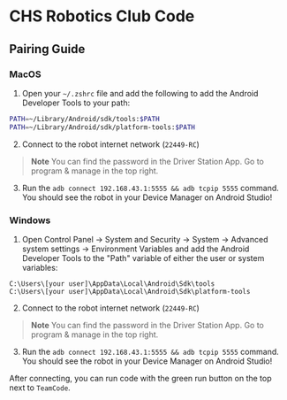 # CHS Robotics Club Code

## Pairing Guide

### MacOS
1. Open your `~/.zshrc` file and add the following to add the Android Developer Tools to your path:

```sh
PATH=~/Library/Android/sdk/tools:$PATH
PATH=~/Library/Android/sdk/platform-tools:$PATH
```

2. Connect to the robot internet network (`22449-RC`)

> **Note**
> You can find the password in the Driver Station App. Go to program & manage in the top right.

3. Run the `adb connect 192.168.43.1:5555 && adb tcpip 5555` command. You should see the robot in your Device Manager on Android Studio!

### Windows
1. Open Control Panel -> System and Security -> System -> Advanced system settings -> Environment Variables and add the Android Developer Tools to the "Path" variable of either the user or system variables:

```
C:\Users\[your user]\AppData\Local\Android\Sdk\tools
C:\Users\[your user]\AppData\Local\Android\Sdk\platform-tools
```

2. Connect to the robot internet network (`22449-RC`)

> **Note**
> You can find the password in the Driver Station App. Go to program & manage in the top right.

3. Run the `adb connect 192.168.43.1:5555 && adb tcpip 5555` command. You should see the robot in your Device Manager on Android Studio!


After connecting, you can run code with the green run button on the top next to `TeamCode`.